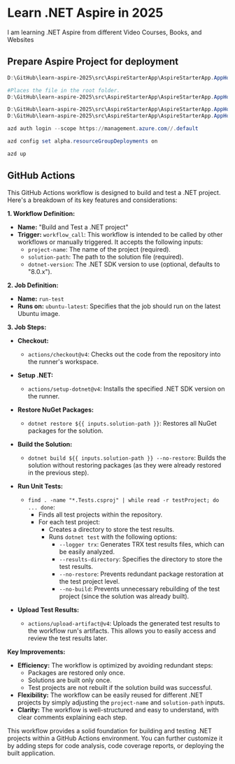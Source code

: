 # Learn .NET Aspire in 2025

I am learning .NET Aspire from different Video Courses, Books, and Websites

## Prepare Aspire Project for deployment

```powershell
D:\GitHub\learn-aspire-2025\src\AspireStarterApp\AspireStarterApp.AppHost> azd init

#Places the file in the root folder.
D:\GitHub\learn-aspire-2025\src\AspireStarterApp\AspireStarterApp.AppHost> dotnet run --publisher manifest --output-path ./aspire-manifest.json

D:\GitHub\learn-aspire-2025\src\AspireStarterApp\AspireStarterApp.AppHost> azd config set alpha.infraSynth on
D:\GitHub\learn-aspire-2025\src\AspireStarterApp\AspireStarterApp.AppHost> azd infra synth

azd auth login --scope https://management.azure.com//.default

azd config set alpha.resourceGroupDeployments on

azd up
```

## GitHub Actions

This GitHub Actions workflow is designed to build and test a .NET project. Here's a breakdown of its key features and considerations:

**1. Workflow Definition:**

- **Name:** "Build and Test a .NET project"
- **Trigger:** `workflow_call`: This workflow is intended to be called by other workflows or manually triggered. It accepts the following inputs:
  - `project-name`: The name of the project (required).
  - `solution-path`: The path to the solution file (required).
  - `dotnet-version`: The .NET SDK version to use (optional, defaults to "8.0.x").

**2. Job Definition:**

- **Name:** `run-test`
- **Runs on:** `ubuntu-latest`: Specifies that the job should run on the latest Ubuntu image.

**3. Job Steps:**

- **Checkout:**

  - `actions/checkout@v4`: Checks out the code from the repository into the runner's workspace.

- **Setup .NET:**

  - `actions/setup-dotnet@v4`: Installs the specified .NET SDK version on the runner.

- **Restore NuGet Packages:**

  - `dotnet restore ${{ inputs.solution-path }}`: Restores all NuGet packages for the solution.

- **Build the Solution:**

  - `dotnet build ${{ inputs.solution-path }} --no-restore`: Builds the solution without restoring packages (as they were already restored in the previous step).

- **Run Unit Tests:**

  - `find . -name "*.Tests.csproj" | while read -r testProject; do ... done`:
    - Finds all test projects within the repository.
    - For each test project:
      - Creates a directory to store the test results.
      - Runs `dotnet test` with the following options:
        - `--logger trx`: Generates TRX test results files, which can be easily analyzed.
        - `--results-directory`: Specifies the directory to store the test results.
        - `--no-restore`: Prevents redundant package restoration at the test project level.
        - `--no-build`: Prevents unnecessary rebuilding of the test project (since the solution was already built).

- **Upload Test Results:**
  - `actions/upload-artifact@v4`: Uploads the generated test results to the workflow run's artifacts. This allows you to easily access and review the test results later.

**Key Improvements:**

- **Efficiency:** The workflow is optimized by avoiding redundant steps:
  - Packages are restored only once.
  - Solutions are built only once.
  - Test projects are not rebuilt if the solution build was successful.
- **Flexibility:** The workflow can be easily reused for different .NET projects by simply adjusting the `project-name` and `solution-path` inputs.
- **Clarity:** The workflow is well-structured and easy to understand, with clear comments explaining each step.

This workflow provides a solid foundation for building and testing .NET projects within a GitHub Actions environment. You can further customize it by adding steps for code analysis, code coverage reports, or deploying the built application.
